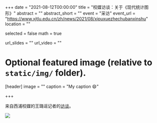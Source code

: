 +++
date = "2021-08-12T00:00:00"
title = "校媒访谈：关于《现代统计图形》"
abstract = ""
abstract_short = ""
event = "采访"
event_url = "https://www.xjtlu.edu.cn/zh/news/2021/08/xipuxuezhechubanxinshu"
location = ""

selected = false
math = true

url_slides = ""
url_video = ""

# Optional featured image (relative to `static/img/` folder).

[header]
image = ""
caption = "My caption :smile:"

+++

来自西浦校媒的王璐谣记者的[访谈](https://www.xjtlu.edu.cn/zh/news/2021/08/xipuxuezhechubanxinshu)。

![](https://www.xjtlu.edu.cn/assets/images/department_resource/science/news/2021/08/WechatIMG95.jpeg)